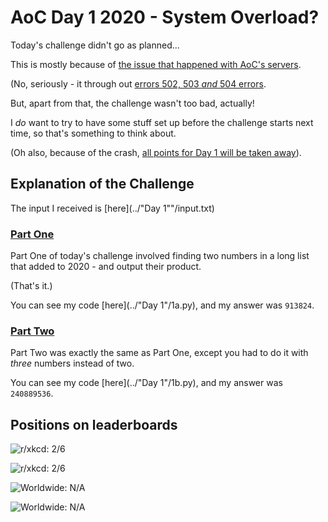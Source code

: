 # AoC Day 1 2020 - System Overload?
Today's challenge didn't go as planned...

This is mostly because of [the issue that happened with AoC's servers](https://www.reddit.com/r/adventofcode/comments/k4ejjz/2020_day_1_unlock_crash_postmortem/).

(No, seriously - it through out [errors 502, 503 *and* 504 errors](https://en.wikipedia.org/wiki/List_of_HTTP_status_codes#5xx_server_errors).

But, apart from that, the challenge wasn't too bad, actually!

I *do* want to try to have some stuff set up before the challenge starts next time, so that's something to think about.

(Oh also, because of the crash, [all points for Day 1 will be taken away](https://www.reddit.com/r/adventofcode/comments/k4ejjz/2020_day_1_unlock_crash_postmortem/)).

## Explanation of the Challenge
The input I received is [here](../"Day 1""/input.txt)

### [Part One](https://adventofcode.com/2020/day/1)
Part One of today's challenge involved finding two numbers in a long list that added to 2020 - and output their product.

(That's it.)

You can see my code [here](../"Day 1"/1a.py), and my answer was `913824`.

### [Part Two](https://adventofcode.com/2020/day/1#part2)
Part Two was exactly the same as Part One, except you had to do it with *three* numbers instead of two.

You can see my code [here](../"Day 1"/1b.py), and my answer was `240889536`.

## Positions on leaderboards
![r/xkcd: 2/6](https://img.shields.io/badge/r%2Fxkcd%20discord%20leaderboard%20(today)-2/5-green)

![r/xkcd: 2/6](https://img.shields.io/badge/r%2Fxkcd%20discord%20leaderboard%20(overall)-2/5-lightgrey)

![Worldwide: N/A](https://img.shields.io/badge/Worldwide%20leaderboard%20(today)-N%2FA-red)

![Worldwide: N/A](https://img.shields.io/badge/Worldwide%20leaderboard%20(overall)-N%2FA-lightgrey)